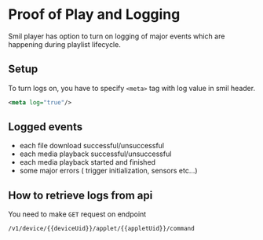# Proof of Play and Logging

Smil player has option to turn on logging of major events which are happening during playlist lifecycle.

## Setup

To turn logs on, you have to specify `<meta>` tag with log value in smil header.

```xml
<meta log="true"/>
```

## Logged events

- each file download successful/unsuccessful
- each media playback successful/unsuccessful
- each media playback started and finished
- some major errors ( trigger initialization, sensors etc...)


## How to retrieve logs from api

You need to make `GET` request on endpoint

```xml
/v1/device/{{deviceUid}}/applet/{{appletUid}}/command
```
